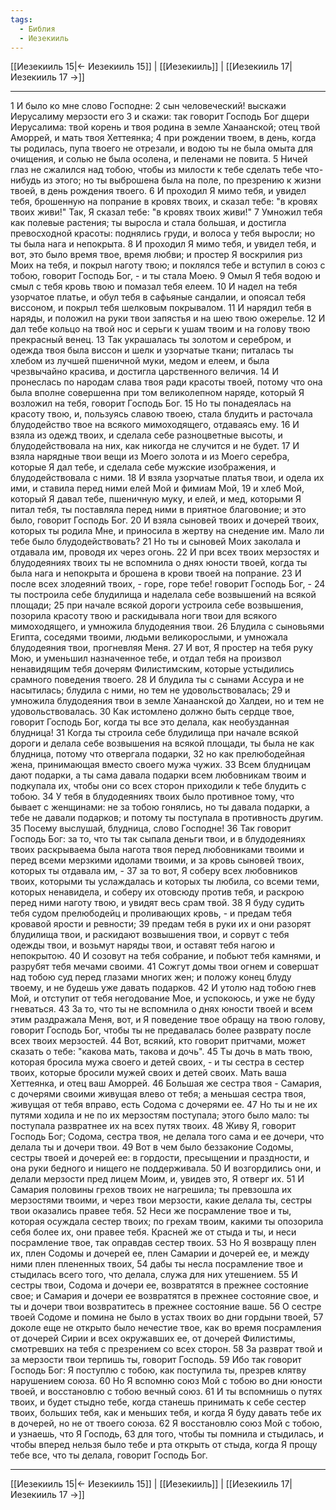 ```yaml
---
tags:
  - Библия
  - Иезекииль
---
```

[[Иезекииль 15|← Иезекииль 15]] | [[Иезекииль]] | [[Иезекииль 17|Иезекииль 17 →]]

---
1 И было ко мне слово Господне:
2 сын человеческий! выскажи Иерусалиму мерзости его
3 и скажи: так говорит Господь Бог дщери Иерусалима: твой корень и твоя родина в земле Ханаанской; отец твой Аморрей, и мать твоя Хеттеянка;
4 при рождении твоем, в день, когда ты родилась, пупа твоего не отрезали, и водою ты не была омыта для очищения, и солью не была осолена, и пеленами не повита.
5 Ничей глаз не сжалился над тобою, чтобы из милости к тебе сделать тебе что-нибудь из этого; но ты выброшена была на поле, по презрению к жизни твоей, в день рождения твоего.
6 И проходил Я мимо тебя, и увидел тебя, брошенную на попрание в кровях твоих, и сказал тебе: "в кровях твоих живи!" Так, Я сказал тебе: "в кровях твоих живи!"
7 Умножил тебя как полевые растения; ты выросла и стала большая, и достигла превосходной красоты: поднялись груди, и волоса у тебя выросли; но ты была нага и непокрыта.
8 И проходил Я мимо тебя, и увидел тебя, и вот, это было время твое, время любви; и простер Я воскрилия риз Моих на тебя, и покрыл наготу твою; и поклялся тебе и вступил в союз с тобою, говорит Господь Бог, - и ты стала Моею.
9 Омыл Я тебя водою и смыл с тебя кровь твою и помазал тебя елеем.
10 И надел на тебя узорчатое платье, и обул тебя в сафьяные сандалии, и опоясал тебя виссоном, и покрыл тебя шелковым покрывалом.
11 И нарядил тебя в наряды, и положил на руки твои запястья и на шею твою ожерелье.
12 И дал тебе кольцо на твой нос и серьги к ушам твоим и на голову твою прекрасный венец.
13 Так украшалась ты золотом и серебром, и одежда твоя была виссон и шелк и узорчатые ткани; питалась ты хлебом из лучшей пшеничной муки, медом и елеем, и была чрезвычайно красива, и достигла царственного величия.
14 И пронеслась по народам слава твоя ради красоты твоей, потому что она была вполне совершенна при том великолепном наряде, который Я возложил на тебя, говорит Господь Бог.
15 Но ты понадеялась на красоту твою, и, пользуясь славою твоею, стала блудить и расточала блудодейство твое на всякого мимоходящего, отдаваясь ему.
16 И взяла из одежд твоих, и сделала себе разноцветные высоты, и блудодействовала на них, как никогда не случится и не будет.
17 И взяла нарядные твои вещи из Моего золота и из Моего серебра, которые Я дал тебе, и сделала себе мужские изображения, и блудодействовала с ними.
18 И взяла узорчатые платья твои, и одела их ими, и ставила перед ними елей Мой и фимиам Мой,
19 и хлеб Мой, который Я давал тебе, пшеничную муку, и елей, и мед, которыми Я питал тебя, ты поставляла перед ними в приятное благовоние; и это было, говорит Господь Бог.
20 И взяла сыновей твоих и дочерей твоих, которых ты родила Мне, и приносила в жертву на снедение им. Мало ли тебе было блудодействовать?
21 Но ты и сыновей Моих заколала и отдавала им, проводя их через огонь.
22 И при всех твоих мерзостях и блудодеяниях твоих ты не вспомнила о днях юности твоей, когда ты была нага и непокрыта и брошена в крови твоей на попрание.
23 И после всех злодеяний твоих, - горе, горе тебе! говорит Господь Бог, -
24 ты построила себе блудилища и наделала себе возвышений на всякой площади;
25 при начале всякой дороги устроила себе возвышения, позорила красоту твою и раскидывала ноги твои для всякого мимоходящего, и умножила блудодеяния твои.
26 Блудила с сыновьями Египта, соседями твоими, людьми великорослыми, и умножала блудодеяния твои, прогневляя Меня.
27 И вот, Я простер на тебя руку Мою, и уменьшил назначенное тебе, и отдал тебя на произвол ненавидящим тебя дочерям Филистимским, которые устыдились срамного поведения твоего.
28 И блудила ты с сынами Ассура и не насытилась; блудила с ними, но тем не удовольствовалась;
29 и умножила блудодеяния твои в земле Ханаанской до Халдеи, но и тем не удовольствовалась.
30 Как истомлено должно быть сердце твое, говорит Господь Бог, когда ты все это делала, как необузданная блудница!
31 Когда ты строила себе блудилища при начале всякой дороги и делала себе возвышения на всякой площади, ты была не как блудница, потому что отвергала подарки,
32 но как прелюбодейная жена, принимающая вместо своего мужа чужих.
33 Всем блудницам дают подарки, а ты сама давала подарки всем любовникам твоим и подкупала их, чтобы они со всех сторон приходили к тебе блудить с тобою.
34 У тебя в блудодеяниях твоих было противное тому, что бывает с женщинами: не за тобою гонялись, но ты давала подарки, а тебе не давали подарков; и потому ты поступала в противность другим.
35 Посему выслушай, блудница, слово Господне!
36 Так говорит Господь Бог: за то, что ты так сыпала деньги твои, и в блудодеяниях твоих раскрываема была нагота твоя перед любовниками твоими и перед всеми мерзкими идолами твоими, и за кровь сыновей твоих, которых ты отдавала им, -
37 за то вот, Я соберу всех любовников твоих, которыми ты услаждалась и которых ты любила, со всеми теми, которых ненавидела, и соберу их отовсюду против тебя, и раскрою перед ними наготу твою, и увидят весь срам твой.
38 Я буду судить тебя судом прелюбодейц и проливающих кровь, - и предам тебя кровавой ярости и ревности;
39 предам тебя в руки их и они разорят блудилища твои, и раскидают возвышения твои, и сорвут с тебя одежды твои, и возьмут наряды твои, и оставят тебя нагою и непокрытою.
40 И созовут на тебя собрание, и побьют тебя камнями, и разрубят тебя мечами своими.
41 Сожгут домы твои огнем и совершат над тобою суд перед глазами многих жен; и положу конец блуду твоему, и не будешь уже давать подарков.
42 И утолю над тобою гнев Мой, и отступит от тебя негодование Мое, и успокоюсь, и уже не буду гневаться.
43 За то, что ты не вспомнила о днях юности твоей и всем этим раздражала Меня, вот, и Я поведение твое обращу на твою голову, говорит Господь Бог, чтобы ты не предавалась более разврату после всех твоих мерзостей.
44 Вот, всякий, кто говорит притчами, может сказать о тебе: "какова мать, такова и дочь".
45 Ты дочь в мать твою, которая бросила мужа своего и детей своих, - и ты сестра в сестер твоих, которые бросили мужей своих и детей своих. Мать ваша Хеттеянка, и отец ваш Аморрей.
46 Большая же сестра твоя - Самария, с дочерями своими живущая влево от тебя; а меньшая сестра твоя, живущая от тебя вправо, есть Содома с дочерями ее.
47 Но ты и не их путями ходила и не по их мерзостям поступала; этого было мало: ты поступала развратнее их на всех путях твоих.
48 Живу Я, говорит Господь Бог; Содома, сестра твоя, не делала того сама и ее дочери, что делала ты и дочери твои.
49 Вот в чем было беззаконие Содомы, сестры твоей и дочерей ее: в гордости, пресыщении и праздности, и она руки бедного и нищего не поддерживала.
50 И возгордились они, и делали мерзости пред лицем Моим, и, увидев это, Я отверг их.
51 И Самария половины грехов твоих не нагрешила; ты превзошла их мерзостями твоими, и через твои мерзости, какие делала ты, сестры твои оказались правее тебя.
52 Неси же посрамление твое и ты, которая осуждала сестер твоих; по грехам твоим, какими ты опозорила себя более их, они правее тебя. Красней же от стыда и ты, и неси посрамление твое, так оправдав сестер твоих.
53 Но Я возвращу плен их, плен Содомы и дочерей ее, плен Самарии и дочерей ее, и между ними плен плененных твоих,
54 дабы ты несла посрамление твое и стыдилась всего того, что делала, служа для них утешением.
55 И сестры твои, Содома и дочери ее, возвратятся в прежнее состояние свое; и Самария и дочери ее возвратятся в прежнее состояние свое, и ты и дочери твои возвратитесь в прежнее состояние ваше.
56 О сестре твоей Содоме и помина не было в устах твоих во дни гордыни твоей,
57 доколе еще не открыто было нечестие твое, как во время посрамления от дочерей Сирии и всех окружавших ее, от дочерей Филистимы, смотревших на тебя с презрением со всех сторон.
58 За разврат твой и за мерзости твои терпишь ты, говорит Господь.
59 Ибо так говорит Господь Бог: Я поступлю с тобою, как поступила ты, презрев клятву нарушением союза.
60 Но Я вспомню союз Мой с тобою во дни юности твоей, и восстановлю с тобою вечный союз.
61 И ты вспомнишь о путях твоих, и будет стыдно тебе, когда станешь принимать к себе сестер твоих, больших тебя, как и меньших тебя, и когда Я буду давать тебе их в дочерей, но не от твоего союза.
62 Я восстановлю союз Мой с тобою, и узнаешь, что Я Господь,
63 для того, чтобы ты помнила и стыдилась, и чтобы вперед нельзя было тебе и рта открыть от стыда, когда Я прощу тебе все, что ты делала, говорит Господь Бог.

---
[[Иезекииль 15|← Иезекииль 15]] | [[Иезекииль]] | [[Иезекииль 17|Иезекииль 17 →]]